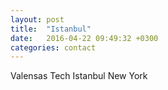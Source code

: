 ```yaml
---
layout: post
title:  "Istanbul"
date:   2016-04-22 09:49:32 +0300
categories: contact
---
```

Valensas Tech
Istanbul
New York

